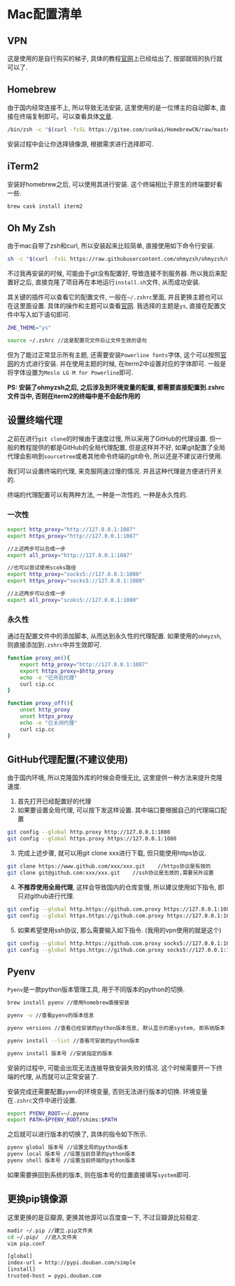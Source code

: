 # Mac配置清单

## VPN

这是使用的是自行购买的梯子, 具体的教程[官网](https://msmsm.xyz/clientarea.php?action=services)上已经给出了, 按部就班的执行就可以了.

## Homebrew

由于国内经常连接不上, 所以导致无法安装, 这里使用的是一位博主的自动脚本, 直接在终端复制即可。可以查看具体[文章](https://zhuanlan.zhihu.com/p/111014448).

```bash
/bin/zsh -c "$(curl -fsSL https://gitee.com/cunkai/HomebrewCN/raw/master/Homebrew.sh)"
```

安装过程中会让你选择镜像源, 根据需求进行选择即可.

## iTerm2

安装好homebrew之后, 可以使用其进行安装. 这个终端相比于原生的终端要好看一些.

```bash
brew cask install iterm2
```

## Oh My Zsh

由于mac自带了zsh和curl, 所以安装起来比较简单, 直接使用如下命令行安装.

```bash
sh -c "$(curl -fsSL https://raw.githubusercontent.com/ohmyzsh/ohmyzsh/master/tools/install.sh)"
```

不过我再安装的时候, 可能由于git没有配置好, 导致连接不到服务器. 所以我后来配置好之后, 直接克隆了项目再在本地运行`install.sh`文件, 从而成功安装.

其关键的插件可以查看它的配置文件, 一般在`~/.zshrc`里面, 并且更换主题也可以在这里面设置. 具体的操作和主题可以查看[官网](https://github.com/ohmyzsh/ohmyzsh). 我选择的主题是`ys`, 直接在配置文件中写入如下语句即可.

```bash
ZHE_THEME="ys"

source ~/.zshrc //这是配置完文件后让文件生效的语句
```

但为了能过正常显示所有主题, 还需要安装`Powerline fonts`字体, 这个可以按照[官网](https://github.com/powerline/fonts)的方式进行安装. 并在使用主题的时候, 在iterm2中设置对应的字体即可. 一般是将字体设置为`Meslo LG M for Powerline`即可. 

**PS: 安装了ohmyzsh之后, 之后涉及到环境变量的配置, 都需要直接配置到.zshrc文件当中, 否则在iterm2的终端中是不会起作用的**

## 设置终端代理

之前在进行`git clone`的时候由于速度过慢, 所以采用了GitHub的代理设置. 但一般的教程提供的都是GitHub的全局代理配置, 但是这样并不好, 如果git配置了全局代理会影响到`sourcetree`或者其他命令终端的git命令, 所以还是不建议进行使用.

我们可以设置终端的代理, 来克服网速过慢的情况. 并且这种代理是方便进行开关的.

终端的代理配置可以有两种方法, 一种是一次性的, 一种是永久性的.

### 一次性

```bash
export http_proxy="http://127.0.0.1:1087"
export https_proxy="http://127.0.0.1:1087"

//上述两步可以合成一步
export all_proxy="http://127.0.0.1:1087"

//也可以尝试使用scoks路径
export http_proxy="socks5://127.0.0.1:1080"
export https_proxy="socks5://127.0.0.1:1080"

//上述两步可以合成一步
export all_proxy="scoks5://127.0.0.1:1080"
```

### 永久性

通过在配置文件中的添加脚本, 从而达到永久性的代理配置. 如果使用的`ohmyzsh`, 则直接添加到`.zshrc`中并生效即可.

```bash
function proxy_on(){
	export http_proxy="http://127.0.0.1:1087"
	export https_proxy=$http_proxy
	echo -e "已开启代理"
	curl cip.cc
}

function proxy_off(){
	unset http_proxy
	unset https_proxy
	echo -e "已关闭代理"
	curl cip.cc
}
```

## GitHub代理配置(不建议使用)

由于国内环境, 所以克隆国外库的时候会奇慢无比, 这里提供一种方法来提升克隆速度.

1. 首先打开已经配置好的代理
2.  如果要设置全局代理, 可以按下发这样设置. 其中端口要根据自己的代理端口配置

```bash
git config --global http.proxy http://127.0.0.1:1080
git config --global https.proxy https://127.0.0.1:1080
```

3. 完成上述步骤, 就可以用git clone xxx进行下载, 但只能使用https协议.

```bash
git clone https://www.github.com/xxx/xxx.git	//https协议是有效的
git clone git@github.com:xxx/xxx.git	//ssh协议是无效的,需要另外设置
```

4. **不推荐使用全局代理**, 这样会导致国内的仓库变慢, 所以建议使用如下指令, 即只对github进行代理.

```bash
git config --global http.https://github.com.proxy https://127.0.0.1:1080
git config --global https.https://github.com.proxy https://127.0.0.1:1080
```

5. 如果希望使用ssh协议, 那么需要输入如下指令. (我用的vpn使用的就是这个)

```bash
git config --global http.https://github.com.proxy socks5://127.0.0.1:1086
git config --global https.https://github.com.proxy socks5://127.0.0.1:1086
```

## Pyenv

`Pyenv`是一款python版本管理工具, 用于不同版本的python的切换.

```bash
brew install pyenv //使用homebrew直接安装

pyenv -v //查看pyenv的版本信息

pyenv versions //查看已经安装的python版本信息, 默认显示的是system, 即系统版本

pyenv install --list //查看可安装的python版本

pyenv install 版本号 //安装指定的版本
```

安装的过程中, 可能会出现无法连接导致安装失败的情况. 这个时候需要开一下终端的代理, 从而就可以正常安装了.

安装完成还需要配置`pyenv`的环境变量, 否则无法进行版本的切换. 环境变量在`.zshrc`文件中进行设置.

```bash
export PYENV_ROOT=~/.pyenv
export PATH=$PYENV_ROOT/shims:$PATH
```

之后就可以进行版本的切换了, 具体的指令如下所示.

```bash
pyenv global 版本号 //设置全局的python版本
pyenv local 版本号 //设置当前目录的python版本
pyenv shell 版本号 //设置当前终端的python版本
```

如果需要换回到系统的版本, 则在版本号的位置直接填写`system`即可.

## 更换pip镜像源

这里更换的是豆瓣源, 更换其他源可以百度查一下, 不过豆瓣源比较稳定.

```bash
madir ~/.pip //建立.pip文件夹
cd ~/.pip/	//进入文件夹
vim pip.conf

[global]
index-url = http://pypi.douban.com/simple
[install]
trusted-host = pypi.douban.com
```

